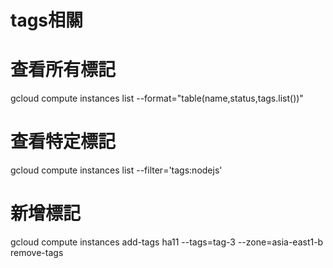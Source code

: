 # tags相關
# 查看所有標記
gcloud compute instances list --format="table(name,status,tags.list())"
# 查看特定標記
gcloud compute instances list --filter='tags:nodejs'
# 新增標記
gcloud compute instances add-tags ha11 --tags=tag-3 --zone=asia-east1-b
remove-tags
